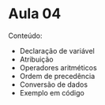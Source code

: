 # Aula 04

Conteúdo:

- Declaração de variável
- Atribuição
- Operadores aritméticos
- Ordem de precedência
- Conversão de dados
- Exemplo em código
